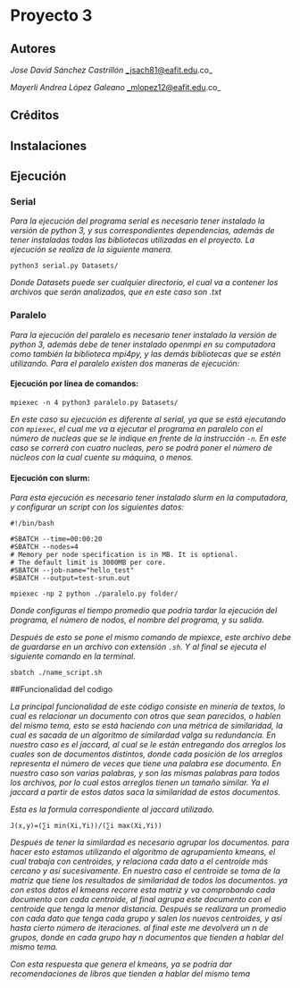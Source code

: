 # Proyecto 3

## Autores
  *Jose David Sánchez Castrillón* _jsach81@eafit.edu.co_

  *Mayerli Andrea López Galeano* _mlopez12@eafit.edu.co_

## Créditos

## Instalaciones

## Ejecución
### Serial
*Para la ejecución del programa serial es necesario tener instalado la versión de python 3, y
sus correspondientes dependencias, además de tener instaladas todas las bibliotecas utilizadas
en el proyecto. La ejecución se realiza de la siguiente manera.*

`python3 serial.py Datasets/`

*Donde Datasets puede ser cualquier directorio, el cual va a contener los archivos
que serán analizados, que en este caso son .txt*

### Paralelo
*Para la ejecución del paralelo es necesario tener instalado la versión de python 3, además debe
de tener instalado openmpi en su computadora como también la biblioteca mpi4py, y las demás bibliotecas
que se estén utilizando. Para el paralelo existen dos maneras de ejecución:*
#### Ejecución por línea de comandos:

`mpiexec -n 4 python3 paralelo.py Datasets/`

*En este caso su ejecución es diferente al serial, ya que se está ejecutando
con `mpiexec`, el cual me va a ejecutar el programa en paralelo con el número de nucleas
que se le indique en frente de la instrucción `-n`. En este caso se correrá con cuatro nucleas,
pero se podrá poner el número de núcleos con la cual cuente su máquina, o menos.*

#### Ejecución con slurm:

*Para esta ejecución es necesario tener instalado slurm en la
 computadora, y configurar un script con los siguientes
datos:*

```[bash]
#!/bin/bash

#SBATCH --time=00:00:20
#SBATCH --nodes=4
# Memory per node specification is in MB. It is optional.
# The default limit is 3000MB per core.
#SBATCH --job-name="hello_test"
#SBATCH --output=test-srun.out

mpiexec -np 2 python ./paralelo.py folder/
```
*Donde configuras el tiempo promedio que podría tardar la
ejecución del programa, el número de nodos, el nombre del
programa, y su salida.*

*Después de esto se pone el mismo comando de mpiexce, este archivo debe de guardarse en un archivo con extensión `.sh`.
Y al final se ejecuta el siguiente comando en la terminal.*

`sbatch ./name_script.sh`

##Funcionalidad del codigo

*La principal funcionalidad de este código consiste en minería de textos,
lo cual es relacionar un documento con otros que sean parecidos, o hablen del
mismo tema, esto se está haciendo con una métrica de similaridad, la cual es sacada de un algoritmo de similardad valga su redundancia. En nuestro caso es el jaccard, al cual se le están entregando dos arreglos los cuales son de documentos distintos, donde cada posición de los arreglos representa el número de veces que tiene una palabra ese documento. En nuestro caso son varias palabras, y son las mismas palabras para todos los archivos, por lo cual estos arreglos tienen un tamaño similar. Ya el jaccard a partir de estos datos saca la similaridad de estos documentos.*

*Esta es la formula correspondiente al jaccard utilizado.*

`J(x,y)=(∑i min(Xi,Yi))/(∑i max(Xi,Yi))`

*Después de tener la similardad es necesario agrupar los documentos. para hacer esto estamos utilizando el algoritmo de agrupamiento kmeans, el cual trabaja con centroides, y relaciona cada dato a el centroide más cercano y así sucesivamente. En nuestro caso el centroide se toma de la matriz que tiene los resultados de similaridad de todos los documentos. ya con estos datos el kmeans recorre esta matriz y va comprobando cada documento con cada centroide, al final agrupa este documento con el centroide que tenga la menor distancia. Después se realizara un promedio con cada dato que tenga cada grupo y salen los nuevos centroides, y así hasta cierto número de iteraciones. al final este me devolverá un n de grupos, donde en cada grupo hay n documentos que tienden a hablar del mismo tema.*

*Con esta respuesta que genera el kmeans, ya se podría dar recomendaciones de libros que tienden a hablar del mismo tema*
